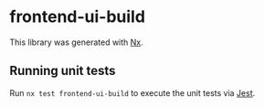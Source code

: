 # frontend-ui-build

This library was generated with [Nx](https://nx.dev).

## Running unit tests

Run `nx test frontend-ui-build` to execute the unit tests via [Jest](https://jestjs.io).
